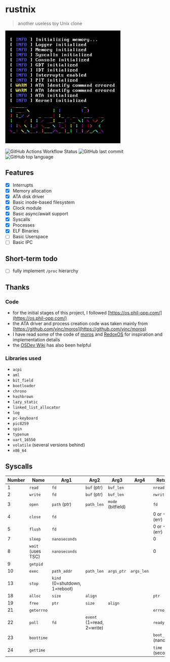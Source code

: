 # rustnix
> another useless toy Unix clone

![Screenshot of rustnix](img/rustnix.jpg)

![GitHub Actions Workflow Status](https://img.shields.io/github/actions/workflow/status/werdl/rustnix/test.yml)
![GitHub last commit](https://img.shields.io/github/last-commit/werdl/rustnix)
![GitHub top language](https://img.shields.io/github/languages/top/werdl/rustnix)

## Features
- [x] Interrupts
- [x] Memory allocation
- [x] ATA disk driver
- [x] Basic inode-based filesystem
- [x] Clock module
- [x] Basic async/await support
- [x] Syscalls
- [x] Processes
- [x] ELF Binaries
- [ ] Basic Userspace
- [ ] Basic IPC

## Short-term todo
- [ ] fully implement `/proc` hierarchy

## Thanks
### Code
- for the initial stages of this project, I followed [https://os.phil-opp.com/](https://os.phil-opp.com/)
- the ATA driver and process creation code was taken mainly from [https://github.com/vinc/moros](https://github.com/vinc/moros)
- I have read some of the code of [moros](https://github.com/vinc/moros) and [RedoxOS](https://www.redox-os.org/) for inspiration and implementation details
- the [OSDev Wiki](https://wiki.osdev.org) has also been helpful
### Libraries used
- `acpi`
- `aml`
- `bit_field`
- `bootloader`
- `chrono`
- `hashbrown`
- `lazy_static`
- `linked_list_allocator`
- `log`
- `pc-keyboard`
- `pic8259`
- `spin`
- `typenum`
- `uart_16550`
- `volatile` (several versions behind)
- `x86_64`

## Syscalls
|Number|Name|Arg1|Arg2|Arg3|Arg4|Return|
|------|----|----|----|----|----|------|
|1|`read`|`fd`|`buf` (ptr)|`buf_len`||`nread`|
|2|`write`|`fd`|`buf` (ptr)|`buf_len`||`nwritten`|
|3|`open`|`path` (ptr)|`path_len`|`mode` (bitfield)||`fd`|
|4|`close`|`fd`||||0 or -1 (err)|
|5|`flush`|`fd`||||0 or -1 (err)|
|7|`sleep`|`nanoseconds`||||0|
|8|`wait` (uses TSC)|`nanoseconds`||||0|
|9|`getpid`||||||`pid`|
|10|`exec`|`path_addr`|`path_len`|`args_ptr`|`args_len`||`pid`|
|13|`stop`|`kind` (0=shutdown, 1=reboot)|||||
|18|`alloc`|`size`|`align`|||`ptr`|
|19|`free`|`ptr`|`size`|`align`|||
|21|`geterrno`|||||`errno`|
|22|`poll`|`fd`|`event` (1=read, 2=write)|||`ready`|
|23|`boottime`|||||`boot_time` (nanos)|
|24|`gettime`|||||`time` (seconds)|
